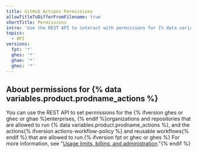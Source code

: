 ```yaml
---
title: GitHub Actions Permissions
allowTitleToDifferFromFilename: true
shortTitle: Permissions
intro: 'Use the REST API to interact with permissions for {% data variables.product.prodname_actions %}.'
topics:
  - API
versions:
  fpt: '*'
  ghes: '*'
  ghae: '*'
  ghec: '*'
---
```


## About permissions for {% data variables.product.prodname_actions %}

You can use the REST API to set permissions for the {% ifversion ghes or ghec or ghae %}enterprises, {% endif %}organizations and repositories that are allowed to run {% data variables.product.prodname_actions %}, and the actions{% ifversion actions-workflow-policy %} and reusable workflows{% endif %} that are allowed to run.{% ifversion fpt or ghec or ghes %} For more information, see "[Usage limits, billing, and administration](/actions/reference/usage-limits-billing-and-administration#disabling-or-limiting-github-actions-for-your-repository-or-organization)."{% endif %}
